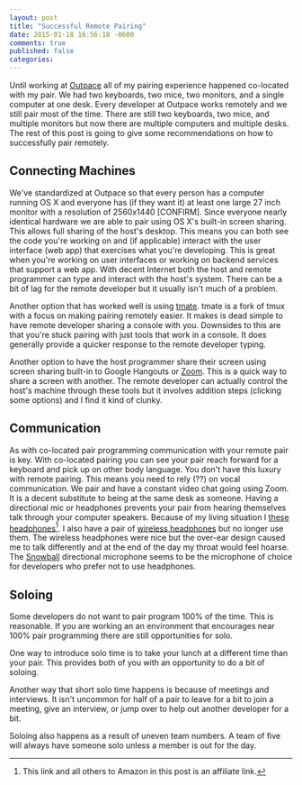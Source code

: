 ```yaml
---
layout: post
title: "Successful Remote Pairing"
date: 2015-01-18 16:56:18 -0600
comments: true
published: false
categories: 
---
```


Until working at [Outpace](http://outpace.com) all of my pairing
experience happened co-located with my pair. We had two keyboards, two
mice, two monitors, and a single computer at one desk. Every developer
at Outpace works remotely and we still pair most of the time. There
are still two keyboards, two mice, and multiple monitors but now there
are multiple computers and multiple desks. The rest of this post is
going to give some recommendations on how to successfully pair remotely.


## Connecting Machines

We've standardized at Outpace so that every person has a computer
running OS X and everyone has (if they want it) at least one large 27
inch monitor with a resolution of 2560x1440 [CONFIRM]. Since everyone
nearly identical hardware we are able to pair using OS X's built-in
screen sharing. This allows full sharing of the host's desktop. This
means you can both see the code you're working on and (if applicable)
interact with the user interface (web app) that exercises what you're
developing. This is great when you're working on user interfaces or
working on backend services that support a web app. With decent
Internet both the host and remote programmer can type and interact
with the host's system. There can be a bit of lag for the remote
developer but it usually isn't much of a problem.

Another option that has worked well is using
[tmate](http://tmate.io/). tmate is a fork of tmux with a focus on
making pairing remotely easier. It makes is dead simple to have remote
developer sharing a console with you. Downsides to this are that
you're stuck pairing with just tools that work in a console. It does
generally provide a quicker response to the remote developer typing.

Another option to have the host programmer share their screen using
screen sharing built-in to Google Hangouts or [Zoom](http://zoom.us).
This is a quick way to share a screen with another. The remote
developer can actually control the host's machine through these tools
but it involves addition steps (clicking some options) and I find it
kind of clunky.

## Communication

As with co-located pair programming communication with your remote
pair is key. With co-located pairing you can see your pair reach
forward for a keyboard and pick up on other body language. You don't
have this luxury with remote pairing. This means you need to rely (??)
on vocal communication. We pair and have a constant video chat going
using Zoom. It is a decent substitute to being at the same desk as
someone. Having a directional mic or headphones prevents your pair
from hearing themselves talk through your computer speakers. Because
of my living situation I
[these headphones](http://www.amazon.com/gp/product/B005VAORH6/ref=as_li_tl?ie=UTF8&camp=1789&creative=390957&creativeASIN=B005VAORH6&linkCode=as2&tag=jakemccrary08-20&linkId=3AX26BCB4ZHZWLC5)[^1].
I also have a pair of
[wireless headphones](http://www.amazon.com/gp/product/B003VANOFY/ref=as_li_tl?ie=UTF8&camp=1789&creative=390957&creativeASIN=B003VANOFY&linkCode=as2&tag=jakemccrary08-20&linkId=LDHRWNCUOO45B7G4)
but no longer use them. The wireless headphones were nice but the
over-ear design caused me to talk differently and at the end of the
day my throat would feel hoarse. The
[Snowball](http://www.amazon.com/gp/product/B002OO333Q/ref=as_li_tl?ie=UTF8&camp=1789&creative=390957&creativeASIN=B002OO333Q&linkCode=as2&tag=jakemccrary08-20&linkId=XVNYHVNXTAC3J2RD)
directional microphone seems to be the microphone of choice for
developers who prefer not to use headphones.

[^1]: This link and all others to Amazon in this post is an affiliate link.


## Soloing

Some developers do not want to pair program 100% of the time. This is
reasonable. If you are working an an environment that encourages near
100% pair programming there are still opportunities for solo.

One way to introduce solo time is to take your lunch at a different
time than your pair. This provides both of you with an opportunity to
do a bit of soloing.

Another way that short solo time happens is because of meetings and
interviews. It isn't uncommon for half of a pair to leave for a bit to
join a meeting, give an interview, or jump over to help out another
developer for a bit.

Soloing also happens as a result of uneven team numbers. A team of
five will always have someone solo unless a member is out for the day.
